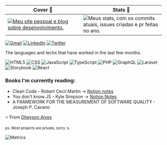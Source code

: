 <div align="center">
  <table border="0" cellspacing="0" cellpadding="0">
    <thead>
      <tr>
        <th>
          <strong>Cover 🚀</strong>
        </th>
        <th>
          <strong>Stats 📝</strong>
        </th>
      </tr>
    </thead>
    <tbody>
      <tr>
        <td>
          <a href="https://dheyson-personal-website.herokuapp.com/">
            <img
              alt="Meu site pessoal e blog sobre desenvolvimento."
              src="https://i.ibb.co/tLgn2j3/Facebook-Cover-1.png"
            />
          </a>
        </td>
        <td>
            <img
              alt="Meus stats, com os commits atuais, issues criadas e pr feitas no ano."
              src="https://github-readme-stats.vercel.app/api?username=dheysonalves"
            />
        </td>
      </tr>
    </tbody>
  </table>
</div>

[![Gmail](https://img.shields.io/badge/-GMAIL-D14836?style=for-the-badge&logo=gmail&logoColor=white)](mailto:dheyson10@gmail.com)
[![LinkedIn](https://img.shields.io/badge/-LINKEDIN-0077B5?style=for-the-badge&logo=linkedin&logoColor=white)](https://www.linkedin.com/in/dheysonalvess/)
[![Twitter](https://img.shields.io/badge/-TWITTER-0077B5?style=for-the-badge&logo=twitter&logoColor=white)](https://twitter.com/DheysonAlves2)


The languages and techs that have worked in the last few months.

![HTML5](https://img.shields.io/badge/-HTML5-000000?style=flat&logo=html5)
![CSS](https://img.shields.io/badge/-CSS-000000?style=flat&logo=CSS)
![JavaScript](https://img.shields.io/badge/-JavaScript-000000?style=flat&logo=javascript)
![TypeScript](https://img.shields.io/badge/-TypeScript-000000?style=flat&logo=typescript&logoColor=3178c6)
![PHP](https://img.shields.io/badge/-Php-000000?style=flat&logo=php&logoColor=3178c6)
![GraphQL](https://img.shields.io/badge/-GraphQL-222222?style=flat&logo=GraphQL&logoColor=E10098)
![Laravel](https://img.shields.io/badge/-Laravel-222222?style=flat&logo=Laravel&logoColor=E10098)
![Storybook](https://img.shields.io/badge/-Storybook-222222?style=flat&logo=Storybook&logoColor=E10098)
![React](https://img.shields.io/badge/-React-222222?style=flat&logo=React&logoColor=61DAFB)

### Books I'm currently reading:
- Clean Code - Robert Cecil Martin -> [Notion notes](https://www.notion.so/bbbe58d00a20461787625a52cabce360?v=5137e361469c401b87b302c008200e2d)
- You don't know JS - Kyle Simpson -> [Notion Notes](https://www.notion.so/You-don-t-Know-JS-YDKJS-b41cf4cc3fd049658bfad623a091ce9a)
- A FRAMEWORK FOR THE MEASUREMENT OF SOFTWARE QUALITY - Joseph P. Cavano 

⭐️ From [Dheyson Alves](https://github.com/Dheyson/)

<small>ps. Most projects are private, sorry :s.</small>

<!-- If you're using "master" as default branch -->
![Metrics](https://github.com/dheysonalvesr/dheysonalves/blob/master/github-metrics.svg)
